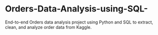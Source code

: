 # Orders-Data-Analysis-using-SQL-
End-to-end Orders data analysis project using Python and SQL to extract, clean, and analyze order data from Kaggle.
